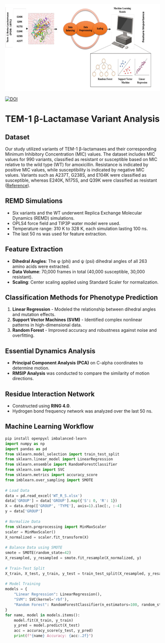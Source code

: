 <div align="center">
  <img src="https://github.com/Roshankumarshridhar/Feature_importance/blob/main/image-1.png?raw=true">
</div>


[![DOI](https://zenodo.org/badge/DOI/10.5281/zenodo.4724125.svg)](https://doi.org/10.5281/zenodo.4724125)

# TEM-1 β-Lactamase Variant Analysis

## Dataset
Our study utilized variants of TEM-1 β-lactamases and their corresponding Minimum Inhibitory Concentration (MIC) values. The dataset includes MIC values for 990 variants, classified as resistant or susceptible based on MIC relative to the wild type (WT) for amoxicillin. Resistance is indicated by positive MIC values, while susceptibility is indicated by negative MIC values. Variants such as A237T, G238S, and E104K were classified as susceptible, whereas E240K, N175S, and Q39K were classified as resistant ([Reference](https://doi.org/10.1073/pnas.1215206110)).

## REMD Simulations
- Six variants and the WT underwent Replica Exchange Molecular Dynamics (REMD) simulations.
- OPLS4 force field and TIP3P water model were used.
- Temperature range: 310 K to 328 K, each simulation lasting 100 ns.
- The last 50 ns was used for feature extraction.

## Feature Extraction
- **Dihedral Angles**: The φ (phi) and ψ (psi) dihedral angles of all 263 amino acids were extracted.
- **Data Volume**: 70,000 frames in total (40,000 susceptible, 30,000 resistant).
- **Scaling**: Center scaling applied using Standard Scaler for normalization.

## Classification Methods for Phenotype Prediction
1. **Linear Regression** - Modeled the relationship between dihedral angles and mutation effects.
2. **Support Vector Machines (SVM)** - Identified complex nonlinear patterns in high-dimensional data.
3. **Random Forest** - Improved accuracy and robustness against noise and overfitting.

## Essential Dynamics Analysis
- **Principal Component Analysis (PCA)** on C-alpha coordinates to determine motion.
- **RMSIP Analysis** was conducted to compare the similarity of motion directions.

## Residue Interaction Network
- Constructed using **RING 4.0**.
- Hydrogen bond frequency network was analyzed over the last 50 ns.

## Machine Learning Workflow
```python
pip install openpyxl imbalanced-learn
import numpy as np
import pandas as pd
from sklearn.model_selection import train_test_split
from sklearn.linear_model import LinearRegression
from sklearn.ensemble import RandomForestClassifier
from sklearn.svm import SVC
from sklearn.metrics import accuracy_score
from imblearn.over_sampling import SMOTE

# Load Data
data = pd.read_excel('WT_R_S.xlsx')
data['GROUP'] = data['GROUP'].map({'S': 0, 'R': 1})
X = data.drop(['GROUP', 'TYPE'], axis=1).iloc[:, :-4]
y = data['GROUP']

# Normalize Data
from sklearn.preprocessing import MinMaxScaler
scaler = MinMaxScaler()
X_normalized = scaler.fit_transform(X)

# Balance Data using SMOTE
smote = SMOTE(random_state=42)
X_resampled, y_resampled = smote.fit_resample(X_normalized, y)

# Train-Test Split
X_train, X_test, y_train, y_test = train_test_split(X_resampled, y_resampled, test_size=0.2, random_state=42)

# Model Training
models = {
    "Linear Regression": LinearRegression(),
    "SVM": SVC(kernel='rbf'),
    "Random Forest": RandomForestClassifier(n_estimators=100, random_state=42)
}
for name, model in models.items():
    model.fit(X_train, y_train)
    y_pred = model.predict(X_test)
    acc = accuracy_score(y_test, y_pred)
    print(f"{name} Accuracy: {acc:.2f}")
